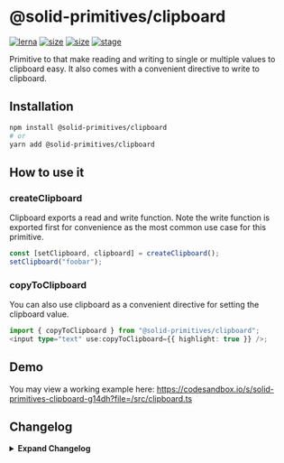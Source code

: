 # @solid-primitives/clipboard

[![lerna](https://img.shields.io/badge/maintained%20with-lerna-cc00ff.svg?style=for-the-badge)](https://lerna.js.org/)
[![size](https://img.shields.io/bundlephobia/minzip/@solid-primitives/clipboard?style=for-the-badge)](https://bundlephobia.com/package/@solid-primitives/clipboard)
[![size](https://img.shields.io/npm/v/@solid-primitives/clipboard?style=for-the-badge)](https://www.npmjs.com/package/@solid-primitives/clipboard)
[![stage](https://img.shields.io/endpoint?style=for-the-badge&url=https%3A%2F%2Fraw.githubusercontent.com%2Fdavedbase%2Fsolid-primitives%2Fmain%2Fassets%2Fbadges%2Fstage-3.json)](https://github.com/solidjs-community/solid-primitives#contribution-process)

Primitive to that make reading and writing to single or multiple values to clipboard easy. It also comes with a convenient directive to write to clipboard.

## Installation

```bash
npm install @solid-primitives/clipboard
# or
yarn add @solid-primitives/clipboard
```

## How to use it

### createClipboard

Clipboard exports a read and write function. Note the write function is exported first for convenience as the most common use case for this primitive.

```ts
const [setClipboard, clipboard] = createClipboard();
setClipboard("foobar");
```

### copyToClipboard

You can also use clipboard as a convenient directive for setting the clipboard value.

```ts
import { copyToClipboard } from "@solid-primitives/clipboard";
<input type="text" use:copyToClipboard={{ highlight: true }} />;
```

## Demo

You may view a working example here: https://codesandbox.io/s/solid-primitives-clipboard-g14dh?file=/src/clipboard.ts

## Changelog

<details>
<summary><b>Expand Changelog</b></summary>

1.0.0

Committing first version of primitive.

1.2.7

Added proper SSR support and modified documentation.

1.2.8

Upgraded to Solid 1.3

</details>
